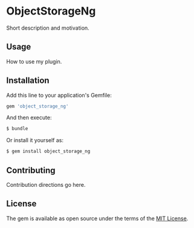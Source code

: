 # ObjectStorageNg
Short description and motivation.

## Usage
How to use my plugin.

## Installation
Add this line to your application's Gemfile:

```ruby
gem 'object_storage_ng'
```

And then execute:
```bash
$ bundle
```

Or install it yourself as:
```bash
$ gem install object_storage_ng
```

## Contributing
Contribution directions go here.

## License
The gem is available as open source under the terms of the [MIT License](https://opensource.org/licenses/MIT).
